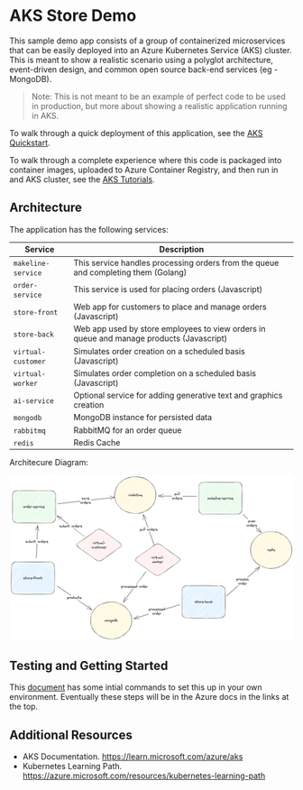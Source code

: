 # AKS Store Demo

This sample demo app consists of a group of containerized microservices that can be easily deployed into an Azure Kubernetes Service (AKS) cluster. This is meant to show a realistic scenario using a polyglot architecture, event-driven design, and common open source back-end services (eg - MongoDB). 

> Note: This is not meant to be an example of perfect code to be used in production, but more about showing a realistic application running in AKS. 

To walk through a quick deployment of this application, see the [AKS Quickstart](https://learn.microsoft.com/azure/aks/learn/quick-kubernetes-deploy-cli).

To walk through a complete experience where this code is packaged into container images, uploaded to Azure Container Registry, and then run in and AKS cluster, see the [AKS Tutorials](https://learn.microsoft.com/azure/aks/tutorial-kubernetes-prepare-app).

## Architecture

The application has the following services: 

| Service | Description |
| --- | --- |
| `makeline-service` | This service handles processing orders from the queue and completing them (Golang) |
| `order-service` | This service is used for placing orders (Javascript) |
| `store-front` | Web app for customers to place and manage orders (Javascript) |
| `store-back` | Web app used by store employees to view orders in queue and manage products (Javascript) | 
| `virtual-customer` | Simulates order creation on a scheduled basis (Javascript) |
| `virtual-worker` | Simulates order completion on a scheduled basis (Javascript) |
| `ai-service` | Optional service for adding generative text and graphics creation |
| `mongodb` | MongoDB instance for persisted data |
| `rabbitmq` | RabbitMQ for an order queue |
| `redis` | Redis Cache |

Architecure Diagram:

![Logical Application Architecture Diagram](assets/demo-arch.png)

## Testing and Getting Started

This [document](./docs/quickstart.md) has some intial commands to set this up in your own environment. Eventually these steps will be in the Azure docs in the links at the top. 

## Additional Resources

- AKS Documentation. https://learn.microsoft.com/azure/aks
- Kubernetes Learning Path. https://azure.microsoft.com/resources/kubernetes-learning-path 
